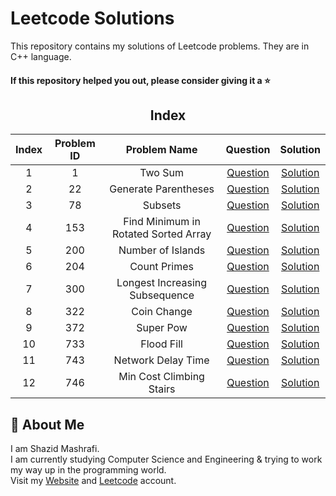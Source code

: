 # Leetcode Solutions

This repository contains my solutions of Leetcode problems. They are in C++ language.  

#### If this repository helped you out, please consider giving it a :star:

<div align="center">

## Index 

| Index | Problem ID | Problem Name | Question | Solution |
|:-----:| :--------: | :----------: | :------: | :------: |
| 1 | 1 | Two Sum | [Question](https://leetcode.com/problems/two-sum) | [Solution](https://github.com/ShazidMashrafi/Leetcode-Solutions/tree/main/Codes/1%20-%20Two%20Sum)
| 2 | 22 | Generate Parentheses | [Question](https://leetcode.com/problems/generate-parentheses) | [Solution](https://github.com/ShazidMashrafi/Leetcode-Solutions/tree/main/Codes/22%20-%20Generate%20Parentheses)
| 3 | 78 | Subsets | [Question](https://leetcode.com/problems/subsets) | [Solution](https://github.com/ShazidMashrafi/Leetcode-Solutions/tree/main/Codes/78%20-%20Subsets)
| 4 | 153 | Find Minimum in Rotated Sorted Array | [Question](https://leetcode.com/problems/find-minimum-in-rotated-sorted-array) | [Solution](https://github.com/ShazidMashrafi/Leetcode-Solutions/tree/main/Codes/153%20-%20Find%20Minimum%20in%20Rotated%20Sorted%20Array)
| 5 | 200 | Number of Islands | [Question](https://leetcode.com/problems/number-of-islands) | [Solution](https://github.com/ShazidMashrafi/Leetcode-Solutions/tree/main/Codes/200%20-%20Number%20of%20Islands)
| 6 | 204 | Count Primes | [Question](https://leetcode.com/problems/count-primes) | [Solution](https://github.com/ShazidMashrafi/Leetcode-Solutions/tree/main/Codes/204%20-%20Count%20Primes)
| 7 | 300 | Longest Increasing Subsequence | [Question](https://leetcode.com/problems/longest-increasing-subsequence) | [Solution](https://github.com/ShazidMashrafi/Leetcode-Solutions/tree/main/Codes/300%20-%20Longest%20Increasing%20Subsequence)
| 8 | 322 | Coin Change | [Question](https://leetcode.com/problems/coin-change) | [Solution](https://github.com/ShazidMashrafi/Leetcode-Solutions/tree/main/Codes/322%20-%20Coin%20Change)
| 9 | 372 | Super Pow | [Question](https://leetcode.com/problems/super-pow) | [Solution](https://github.com/ShazidMashrafi/Leetcode-Solutions/tree/main/Codes/372%20-%20Super%20Pow)
| 10 | 733 | Flood Fill | [Question](https://leetcode.com/problems/flood-fill) | [Solution](https://github.com/ShazidMashrafi/Leetcode-Solutions/tree/main/Codes/733%20-%20Flood%20Fill)
| 11 | 743 | Network Delay Time | [Question](https://leetcode.com/problems/network-delay-time) | [Solution](https://github.com/ShazidMashrafi/Leetcode-Solutions/tree/main/Codes/743%20-%20Network%20Delay%20Time)
| 12 | 746 | Min Cost Climbing Stairs | [Question](https://leetcode.com/problems/min-cost-climbing-stairs) | [Solution](https://github.com/ShazidMashrafi/Leetcode-Solutions/tree/main/Codes/746%20-%20Min%20Cost%20Climbing%20Stairs)



</div>

## 🚀 About Me

I am Shazid Mashrafi.  
I am currently studying Computer Science and Engineering & trying to work my way up in the programming world.     
Visit my [Website](https://shazidmashrafi.com) and [Leetcode](https://leetcode.com/shazidmashrafi) account.